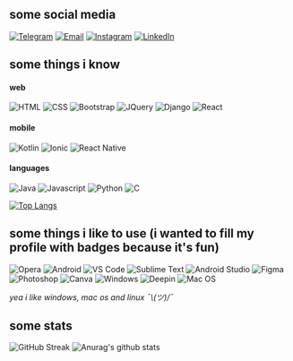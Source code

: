 ## some social media
[![Telegram](https://img.shields.io/badge/Telegram-2CA5E0?style=for-the-badge&logo=telegram&logoColor=white)](https://t.me/junyidark)
[![Email](https://img.shields.io/badge/Microsoft_Outlook-0078D4?style=for-the-badge&logo=microsoft-outlook&logoColor=white)](mailto:julia.rezende.18@hotmail.com)
[![Instagram](https://img.shields.io/badge/Instagram-E4405F?style=for-the-badge&logo=instagram&logoColor=white)](https://www.instagram.com/junyi.art/)
[![LinkedIn](https://img.shields.io/badge/LinkedIn-0077B5?style=for-the-badge&logo=linkedin&logoColor=white)](https://www.linkedin.com/in/julianrezendealves/)

## some things i know

#### web

![HTML](https://img.shields.io/badge/HTML5-E34F26?style=for-the-badge&logo=html5&logoColor=white)
![CSS](https://img.shields.io/badge/CSS3-1572B6?style=for-the-badge&logo=css3&logoColor=white)
![Bootstrap](https://img.shields.io/badge/Bootstrap-563D7C?style=for-the-badge&logo=bootstrap&logoColor=white)
![JQuery](https://img.shields.io/badge/jQuery-0769AD?style=for-the-badge&logo=jquery&logoColor=white)
![Django](https://img.shields.io/badge/Django-092E20?style=for-the-badge&logo=django&logoColor=green)
![React](https://img.shields.io/badge/React-20232A?style=for-the-badge&logo=react&logoColor=61DAFB)

#### mobile

![Kotlin](https://img.shields.io/badge/Kotlin-0095D5?&style=for-the-badge&logo=kotlin&logoColor=white)
![Ionic](https://img.shields.io/badge/Ionic-3880FF?style=for-the-badge&logo=ionic&logoColor=white)
![React Native](https://img.shields.io/badge/React_Native-20232A?style=for-the-badge&logo=react&logoColor=61DAFB)

#### languages

![Java](https://img.shields.io/badge/Java-ED8B00?style=for-the-badge&logo=java&logoColor=white)
![Javascript](https://img.shields.io/badge/JavaScript-323330?style=for-the-badge&logo=javascript&logoColor=F7DF1E)
![Python](https://img.shields.io/badge/Python-FFD43B?style=for-the-badge&logo=python&logoColor=darkgreen)
![C](https://img.shields.io/badge/C-00599C?style=for-the-badge&logo=c&logoColor=white)

[![Top Langs](https://github-readme-stats.vercel.app/api/top-langs/?username=JuliaRAlves&hide=html,css,handlebars&layout=compact&theme=vision-friendly-dark)](https://github.com/JuliaRAlves/github-readme-stats)

## some things i like to use (i wanted to fill my profile with badges because it's fun)

![Opera](https://img.shields.io/badge/Opera-FF1B2D?style=for-the-badge&logo=Opera&logoColor=white)
![Android](https://img.shields.io/badge/Android-3DDC84?style=for-the-badge&logo=android&logoColor=white)
![VS Code](https://img.shields.io/badge/Visual_Studio_Code-0078D4?style=for-the-badge&logo=visual%20studio%20code&logoColor=white)
![Sublime Text](https://img.shields.io/badge/sublime_text-%23575757.svg?&style=for-the-badge&logo=sublime-text&logoColor=important)
![Android Studio](https://img.shields.io/badge/Android_Studio-3DDC84?style=for-the-badge&logo=android-studio&logoColor=white)
![Figma](https://img.shields.io/badge/Figma-F24E1E?style=for-the-badge&logo=figma&logoColor=white)
![Photoshop](https://img.shields.io/badge/Adobe%20Photoshop-31A8FF?style=for-the-badge&logo=Adobe%20Photoshop&logoColor=black)
![Canva](https://img.shields.io/badge/Canva-%2300C4CC.svg?&style=for-the-badge&logo=Canva&logoColor=white)
![Windows](https://img.shields.io/badge/Windows-0078D6?style=for-the-badge&logo=windows&logoColor=white)
![Deepin](https://img.shields.io/badge/Deepin-007CFF?style=for-the-badge&logo=deepin&logoColor=white)
![Mac OS](https://img.shields.io/badge/mac%20os-000000?style=for-the-badge&logo=apple&logoColor=white)

*yea i like windows, mac os and linux ¯\\_(ツ)_/¯*

## some stats

![GitHub Streak](https://github-readme-streak-stats.herokuapp.com?user=JuliaRAlves&theme=vision-friendly-dark&date_format=M%20j%5B%2C%20Y%5D)
![Anurag's github stats](https://github-readme-stats.vercel.app/api?username=JuliaRAlves&show_icons=true&count_private=true&theme=vision-friendly-dark)
